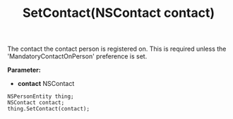 ﻿---
uid: crmscript_ref_NSPersonEntity_SetContact
title: SetContact(NSContact contact)
intellisense: NSPersonEntity.SetContact
keywords: NSPersonEntity, GetContact
so.topic: reference
---

The contact the contact person is registered on. This is required unless the 'MandatoryContactOnPerson' preference is set.

**Parameter:** 
 - **contact** NSContact

```crmscript
NSPersonEntity thing;
NSContact contact;
thing.SetContact(contact);
```

